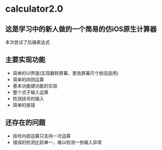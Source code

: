 # calculator2.0
这是学习中的新人做的一个简易的仿iOS原生计算器
- 
本次尝试了后缀表达式
## 主要实现功能
* 简单的UI界面(实现翻转屏幕、更改屏幕尺寸依旧适用)
* 简单的四则运算
* 基本功能键功能的实现
* 整个式子输入运算
* 检测括号的输入
* 简单的报错 
## 还存在的问题
* 括号内部运算只支持一次运算
* 错误的检测比较单一，难以检测一些输入异常
